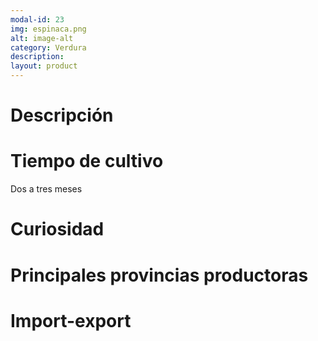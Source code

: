 ```yaml
---
modal-id: 23
img: espinaca.png
alt: image-alt
category: Verdura
description:
layout: product
---
```


# Descripción

# Tiempo de cultivo
Dos a tres meses

# Curiosidad

# Principales provincias productoras
<div class="chart"></div>

# Import-export
<svg class="import-export" width="600" height="350"></svg>
